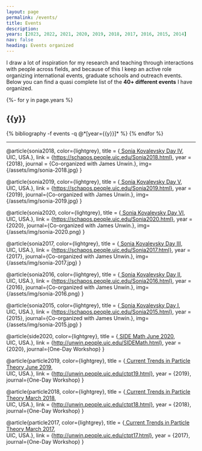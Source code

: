 ```yaml
---
layout: page
permalink: /events/
title: Events
description:  
years: [2023, 2022, 2021, 2020, 2019, 2018, 2017, 2016, 2015, 2014]
nav: false
heading: Events organized
---
```



<div class="publications">


 
I draw a lot of inspiration for my research and teaching through interactions with people across fields, and because of this I keep an active role organizing international events, graduate schools and outreach events. Below you can find a quasi complete list of the <b>40+ different events</b> I have organized.  


{%- for y in page.years %}
  <h2 class="year">{{y}}</h2>
  {% bibliography -f events -q @*[year={{y}}]* %}
{% endfor %}

</div>



---
 
@article{sonia2018,
    color={lightgrey},
    title = {<a href="https://schapos.people.uic.edu/Sonia2018.html"> Sonia Kovalevsky Day IV</a>,  <br> UIC, USA.},
    link = {https://schapos.people.uic.edu/Sonia2018.html},
    year = {2018},
    journal = {Co-organized with James Unwin.},
    img={/assets/img/sonia-2018.jpg}
    }

@article{sonia2019,
    color={lightgrey},
    title = {<a href="https://schapos.people.uic.edu/Sonia2019.html"> Sonia Kovalevsky Day V</a>, <br> UIC, USA.},
    link = {https://schapos.people.uic.edu/Sonia2019.html},
    year = {2019},
    journal={Co-organized with James Unwin.},
    img={/assets/img/sonia-2019.jpg}
    }

@article{sonia2020,
    color={lightgrey},
    title = {<a href="https://schapos.people.uic.edu/Sonia2020.html"> Sonia Kovalevsky Day VI</a>, <br> UIC, USA.},
    link = {https://schapos.people.uic.edu/Sonia2020.html},
    year = {2020},
    journal={Co-organized with James Unwin.},
    img={/assets/img/sonia-2020.png}
    }

@article{sonia2017,
    color={lightgrey},
    title = {<a href="https://schapos.people.uic.edu/Sonia2017.html"> Sonia Kovalevsky Day III</a>, <br> UIC, USA.},
    link = {https://schapos.people.uic.edu/Sonia2017.html},
    year = {2017},
    journal={Co-organized with James Unwin.},
    img={/assets/img/sonia-2017.jpg}
    }

@article{sonia2016,
    color={lightgrey},
    title = {<a href="https://schapos.people.uic.edu/Sonia2016.html"> Sonia Kovalevsky Day II</a>, <br> UIC, USA.},
    link = {https://schapos.people.uic.edu/Sonia2016.html},
    year = {2016},
    journal={Co-organized with James Unwin.},
    img={/assets/img/sonia-2016.png}
    }

@article{sonia2015,
    color={lightgrey},
    title = {<a href="https://schapos.people.uic.edu/Sonia2015.html"> Sonia Kovalevsky Day I</a>, <br> UIC, USA.},
    link = {https://schapos.people.uic.edu/Sonia2015.html},
    year = {2015},
    journal={Co-organized with James Unwin.},
    img={/assets/img/sonia-2015.jpg}
    }

@article{side2020,
    color={lightgrey},
    title = {<a href="http://unwin.people.uic.edu/SIDEMath.html"> SIDE Math June 2020</a>, <br> UIC, USA.},
    link = {http://unwin.people.uic.edu/SIDEMath.html},
    year = {2020},
    journal={One-Day Workshop}
    }
          
@article{particle2019,
    color={lightgrey},
    title = {<a href="http://unwin.people.uic.edu/ctpt19.html"> Current Trends in Particle Theory June 2019</a>, <br> UIC, USA.},
    link = {http://unwin.people.uic.edu/ctpt19.html},
    year = {2019},
    journal={One-Day Workshop}
    }
          
@article{particle2018,
    color={lightgrey},
    title = {<a href="http://unwin.people.uic.edu/ctpt18.html"> Current Trends in Particle Theory March 2018</a>, <br> UIC, USA.},
    link = {http://unwin.people.uic.edu/ctpt18.html},
    year = {2018},
    journal={One-Day Workshop}
    }
          
@article{particle2017,
    color={lightgrey},
    title = {<a href="http://unwin.people.uic.edu/ctpt17.html"> Current Trends in Particle Theory March 2017</a>, <br> UIC, USA.},
    link = {http://unwin.people.uic.edu/ctpt17.html},
    year = {2017},
    journal={One-Day Workshop}
    }
